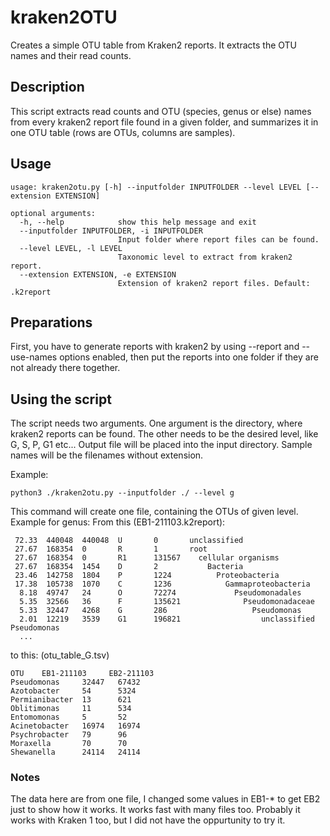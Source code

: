 # kraken2OTU

Creates a simple OTU table from Kraken2 reports. It extracts the OTU names and their read counts.

## Description

This script extracts read counts and OTU (species, genus or else) names from every kraken2 report file found in a given folder, and summarizes it in one OTU table (rows are OTUs, columns are samples).

## Usage

```
usage: kraken2otu.py [-h] --inputfolder INPUTFOLDER --level LEVEL [--extension EXTENSION]

optional arguments:
  -h, --help            show this help message and exit
  --inputfolder INPUTFOLDER, -i INPUTFOLDER
                        Input folder where report files can be found.
  --level LEVEL, -l LEVEL
                        Taxonomic level to extract from kraken2 report.
  --extension EXTENSION, -e EXTENSION
                        Extension of kraken2 report files. Default: .k2report
```


## Preparations

First, you have to generate reports with kraken2 by using --report and --use-names options enabled, then put the reports into one folder if they are not already there together. 

## Using the script

The script needs two arguments. One argument is the directory, where kraken2 reports can be found. The other needs to be the desired level, like G, S, P, G1 etc...
Output file will be placed into the input directory.
Sample names will be the filenames without extension.

Example:

```
python3 ./kraken2otu.py --inputfolder ./ --level g
```

This command will create one file, containing the OTUs of given level.
Example for genus:
From this (EB1-211103.k2report):

```
 72.33  440048  440048  U       0       unclassified
 27.67  168354  0       R       1       root
 27.67  168354  0       R1      131567    cellular organisms
 27.67  168354  1454    D       2           Bacteria
 23.46  142758  1804    P       1224          Proteobacteria
 17.38  105738  1070    C       1236            Gammaproteobacteria
  8.18  49747   24      O       72274             Pseudomonadales
  5.35  32566   36      F       135621              Pseudomonadaceae
  5.33  32447   4268    G       286                   Pseudomonas
  2.01  12219   3539    G1      196821                  unclassified Pseudomonas
  ...
```

  to this:
  (otu_table_G.tsv)

```
OTU    EB1-211103     EB2-211103
Pseudomonas     32447   67432
Azotobacter     54      5324
Permianibacter  13      621
Oblitimonas     11      534
Entomomonas     5       52
Acinetobacter   16974   16974
Psychrobacter   79      96
Moraxella       70      70
Shewanella      24114   24114
```

### Notes

The data here are from one file, I changed some values in EB1-* to get EB2 just to show how it works. It works fast with many files too. Probably it works with Kraken 1 too, but I did not have the oppurtunity to try it.
